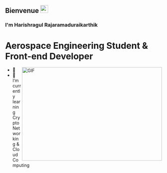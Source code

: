 ## Bienvenue <img src="https://media.giphy.com/media/hvRJCLFzcasrR4ia7z/giphy.gif" width="25px">

### I'm Harishragul Rajaramaduraikarthik

# Aerospace Engineering Student & Front-end Developer

<img align="right" alt="GIF" src="https://github.com/Harishragulkarthik/Harishragulkarthik/blob/master/code.gif?raw=true" width="450" height="300" />

- 🔭 
- 🌱 I’m currently learning Crypto Networking & Cloud Computing
